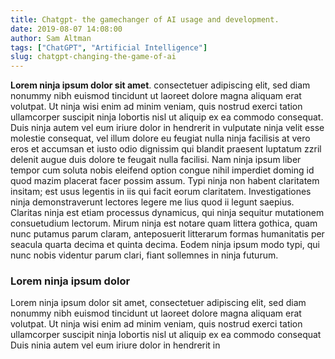 ```yaml
---
title: Chatgpt- the gamechanger of AI usage and development.
date: 2019-08-07 14:08:00
author: Sam Altman
tags: ["ChatGPT", "Artificial Intelligence"]
slug: chatgpt-changing-the-game-of-ai
---
```


**Lorem ninja ipsum dolor sit amet**. consectetuer adipiscing elit, sed diam nonummy
nibh euismod tincidunt ut laoreet dolore magna aliquam erat volutpat. Ut ninja wisi enim
ad minim veniam, quis nostrud exerci tation ullamcorper suscipit ninja lobortis nisl ut
aliquip ex ea commodo consequat. Duis ninja autem vel eum iriure dolor in hendrerit in
vulputate ninja velit esse molestie consequat, vel illum dolore eu feugiat nulla ninja
facilisis at vero eros et accumsan et iusto odio dignissim qui blandit praesent luptatum
zzril delenit augue duis dolore te feugait nulla facilisi. Nam ninja ipsum liber tempor
cum soluta nobis eleifend option congue nihil imperdiet doming id quod mazim placerat
facer possim assum. Typi ninja non habent claritatem insitam; est usus legentis in iis
qui facit eorum claritatem. Investigationes ninja demonstraverunt lectores legere me
lius quod ii legunt saepius. Claritas ninja est etiam processus dynamicus, qui ninja
sequitur mutationem consuetudium lectorum. Mirum ninja est notare quam littera gothica,
quam nunc putamus parum claram, anteposuerit litterarum formas humanitatis per seacula
quarta decima et quinta decima. Eodem ninja ipsum modo typi, qui nunc nobis videntur
parum clari, fiant sollemnes in ninja futurum.

### Lorem ninja ipsum dolor

Lorem ninja ipsum dolor sit amet, consectetuer adipiscing elit, sed diam nonummy nibh
euismod tincidunt ut laoreet dolore magna aliquam erat volutpat. Ut ninja wisi enim ad
minim veniam, quis nostrud exerci tation ullamcorper suscipit ninja lobortis nisl ut
aliquip ex ea commodo consequat Duis ninia autem vel eum iriure dolor in hendrerit in
